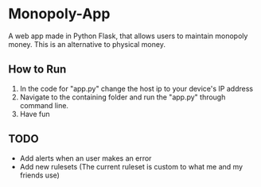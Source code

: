 # Monopoly-App
A web app made in Python Flask, that allows users to maintain monopoly money. This is an alternative to physical money.

## How to Run
1. In the code for "app.py" change the host ip to your device's IP address
2. Navigate to the containing folder and run the "app.py" through command line.
3. Have fun

## TODO
- Add alerts when an user makes an error
- Add new rulesets (The current ruleset is custom to what me and my friends use)
